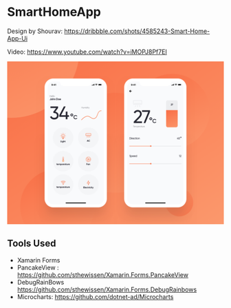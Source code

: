 # SmartHomeApp
 Design by Shourav: https://dribbble.com/shots/4585243-Smart-Home-App-Ui

 Video: https://www.youtube.com/watch?v=iMOPJ8Pf7EI

![](images/1.png)
 

 ## Tools Used
 * Xamarin Forms
 * PancakeView : https://github.com/sthewissen/Xamarin.Forms.PancakeView
 * DebugRainBows https://github.com/sthewissen/Xamarin.Forms.DebugRainbows
 * Microcharts: https://github.com/dotnet-ad/Microcharts
